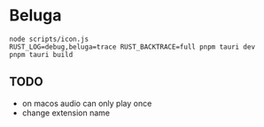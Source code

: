 # Beluga

```
node scripts/icon.js
RUST_LOG=debug,beluga=trace RUST_BACKTRACE=full pnpm tauri dev
pnpm tauri build
```

## TODO

- on macos audio can only play once
- change extension name
